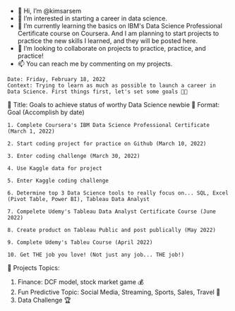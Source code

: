 - 👋 Hi, I’m @kimsarsem
- 👀 I’m interested in starting a career in data science.
- 🌱 I’m currently learning the basics on IBM's Data Science Professional Certificate course on Coursera. And I am planning to start projects to practice the new skills I learned, and they will be posted here.
- 💞️ I’m looking to collaborate on projects to practice, practice, and practice!
- 📫 You can reach me by commenting on my projects.

<!---
kimsarsem/kimsarsem is a ✨ special ✨ repository because its `README.md` (this file) appears on your GitHub profile.
You can click the Preview link to take a look at your changes.
--->


	Date: Friday, February 18, 2022 
	Context: Trying to learn as much as possible to launch a career in Data Science. First things first, let's set some goals 💪🏾

🔷 Title: Goals to achieve status of worthy Data Science newbie
🔷 Format: Goal (Accomplish by date)

	1. Complete Coursera's IBM Data Science Professional Certificate (March 1, 2022)

	2. Start coding project for practice on Github (March 10, 2022)

	3. Enter coding challenge (March 30, 2022)

	4. Use Kaggle data for project 

	5. Enter Kaggle coding challenge

	6. Determine top 3 Data Science tools to really focus on... SQL, Excel (Pivot Table, Power BI), Tableau Data Analyst 

	7. Compelete Udemy's Tableau Data Analyst Certificate Course (June 2022)

	8. Create product on Tableau Public and post publically (May 2022)

	9. Complete Udemy's Tableu Course (April 2022)

	10. Get THE job you love! (Not just any job... THE job!) 


🔶 Projects Topics:
1. Finance: DCF model, stock market game 💰
2. Fun Predictive Topic: Social Media, Streaming, Sports, Sales, Travel 💎 
3. Data Challenge 🏆
